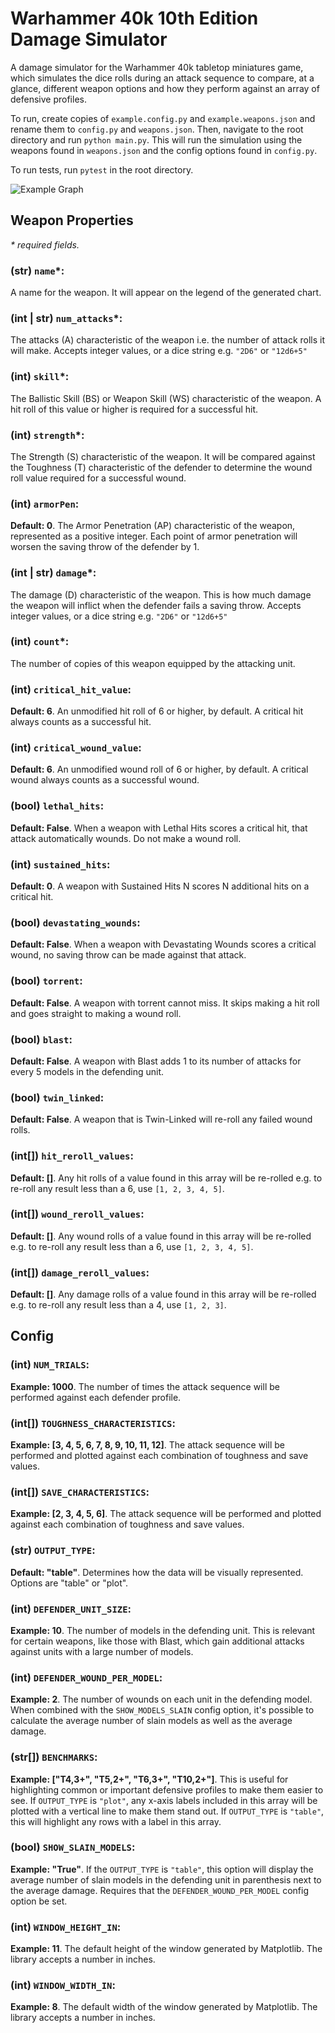 # Warhammer 40k 10th Edition Damage Simulator

A damage simulator for the Warhammer 40k tabletop miniatures game, which simulates the dice rolls during an attack sequence to compare, at a glance, different weapon options and how they perform against an array of defensive profiles.

To run, create copies of `example.config.py` and `example.weapons.json` and rename them to `config.py` and `weapons.json`. Then, navigate to the root directory and run `python main.py`. This will run the simulation using the weapons found in `weapons.json` and the config options found in `config.py`.

To run tests, run `pytest` in the root directory.

![Example Graph](https://drive.google.com/uc?id=1BQGkIKfHA0gwiwLpOpr7ghRAE3ZNujKd)

## Weapon Properties

_\* required fields._

### (str) `name`\*:

A name for the weapon. It will appear on the legend of the generated chart.

### (int | str) `num_attacks`\*:

The attacks (A) characteristic of the weapon i.e. the number of attack rolls it will make. Accepts integer values, or a dice string e.g. `"2D6"` or `"12d6+5"`

### (int) `skill`\*:

The Ballistic Skill (BS) or Weapon Skill (WS) characteristic of the weapon. A hit roll of this value or higher is required for a successful hit.

### (int) `strength`\*:

The Strength (S) characteristic of the weapon. It will be compared against the Toughness (T) characteristic of the defender to determine the wound roll value required for a successful wound.

### (int) `armorPen`:

**Default: 0**. The Armor Penetration (AP) characteristic of the weapon, represented as a positive integer. Each point of armor penetration will worsen the saving throw of the defender by 1.

### (int | str) `damage`\*:

The damage (D) characteristic of the weapon. This is how much damage the weapon will inflict when the defender fails a saving throw. Accepts integer values, or a dice string e.g. `"2D6"` or `"12d6+5"`

### (int) `count`\*:

The number of copies of this weapon equipped by the attacking unit.

### (int) `critical_hit_value`:

**Default: 6**. An unmodified hit roll of 6 or higher, by default. A critical hit always counts as a successful hit.

### (int) `critical_wound_value`:

**Default: 6**. An unmodified wound roll of 6 or higher, by default. A critical wound always counts as a successful wound.

### (bool) `lethal_hits`:

**Default: False**. When a weapon with Lethal Hits scores a critical hit, that attack automatically wounds. Do not make a wound roll.

### (int) `sustained_hits`:

**Default: 0**. A weapon with Sustained Hits N scores N additional hits on a critical hit.

### (bool) `devastating_wounds`:

**Default: False**. When a weapon with Devastating Wounds scores a critical wound, no saving throw can be made against that attack.

### (bool) `torrent`:

**Default: False**. A weapon with torrent cannot miss. It skips making a hit roll and goes straight to making a wound roll.

### (bool) `blast`:

**Default: False**. A weapon with Blast adds 1 to its number of attacks for every 5 models in the defending unit.

### (bool) `twin_linked`:

**Default: False**. A weapon that is Twin-Linked will re-roll any failed wound rolls.

### (int[]) `hit_reroll_values`:

**Default: []**. Any hit rolls of a value found in this array will be re-rolled e.g. to re-roll any result less than a 6, use `[1, 2, 3, 4, 5]`.

### (int[]) `wound_reroll_values`:

**Default: []**. Any wound rolls of a value found in this array will be re-rolled e.g. to re-roll any result less than a 6, use `[1, 2, 3, 4, 5]`.

### (int[]) `damage_reroll_values`:

**Default: []**. Any damage rolls of a value found in this array will be re-rolled e.g. to re-roll any result less than a 4, use `[1, 2, 3]`.

## Config

### (int) `NUM_TRIALS`:

**Example: 1000**. The number of times the attack sequence will be performed against each defender profile.

### (int[]) `TOUGHNESS_CHARACTERISTICS`:

**Example: [3, 4, 5, 6, 7, 8, 9, 10, 11, 12]**. The attack sequence will be performed and plotted against each combination of toughness and save values.

### (int[]) `SAVE_CHARACTERISTICS`:

**Example: [2, 3, 4, 5, 6]**. The attack sequence will be performed and plotted against each combination of toughness and save values.

### (str) `OUTPUT_TYPE`:

**Default: "table"**. Determines how the data will be visually represented. Options are "table" or "plot".

### (int) `DEFENDER_UNIT_SIZE`:

**Example: 10**. The number of models in the defending unit. This is relevant for certain weapons, like those with Blast, which gain additional attacks against units with a large number of models.

### (int) `DEFENDER_WOUND_PER_MODEL`:

**Example: 2**. The number of wounds on each unit in the defending model. When combined with the `SHOW_MODELS_SLAIN` config option, it's possible to calculate the average number of slain models as well as the average damage.

### (str[]) `BENCHMARKS`:

**Example: ["T4,3+", "T5,2+", "T6,3+", "T10,2+"]**. This is useful for highlighting common or important defensive profiles to make them easier to see. If `OUTPUT_TYPE` is `"plot"`, any x-axis labels included in this array will be plotted with a vertical line to make them stand out. If `OUTPUT_TYPE` is `"table"`, this will highlight any rows with a label in this array.

### (bool) `SHOW_SLAIN_MODELS`:

**Example: "True"**. If the `OUTPUT_TYPE` is `"table"`, this option will display the average number of slain models in the defending unit in parenthesis next to the average damage. Requires that the `DEFENDER_WOUND_PER_MODEL` config option be set.

### (int) `WINDOW_HEIGHT_IN`:

**Example: 11**. The default height of the window generated by Matplotlib. The library accepts a number in inches.

### (int) `WINDOW_WIDTH_IN`:

**Example: 8**. The default width of the window generated by Matplotlib. The library accepts a number in inches.

